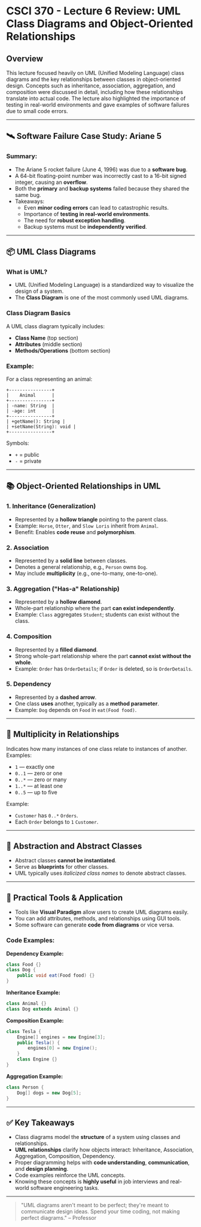 # CSCI 370 - Lecture 6 Review: UML Class Diagrams and Object-Oriented Relationships

## Overview

This lecture focused heavily on UML (Unified Modeling Language) class diagrams and the key relationships between classes in object-oriented design. Concepts such as inheritance, association, aggregation, and composition were discussed in detail, including how these relationships translate into actual code. The lecture also highlighted the importance of testing in real-world environments and gave examples of software failures due to small code errors.

---

## 🛰 Software Failure Case Study: Ariane 5

### Summary:

- The Ariane 5 rocket failure (June 4, 1996) was due to a **software bug**.
- A 64-bit floating-point number was incorrectly cast to a 16-bit signed integer, causing an **overflow**.
- Both the **primary** and **backup systems** failed because they shared the same bug.
- Takeaways:
  - Even **minor coding errors** can lead to catastrophic results.
  - Importance of **testing in real-world environments**.
  - The need for **robust exception handling**.
  - Backup systems must be **independently verified**.

---

## 📦 UML Class Diagrams

### What is UML?

- UML (Unified Modeling Language) is a standardized way to visualize the design of a system.
- The **Class Diagram** is one of the most commonly used UML diagrams.

### Class Diagram Basics

A UML class diagram typically includes:

- **Class Name** (top section)
- **Attributes** (middle section)
- **Methods/Operations** (bottom section)

### Example:

For a class representing an animal:

```
+----------------+
|    Animal      |
+----------------+
| -name: String  |
| -age: int      |
+----------------+
| +getName(): String |
| +setName(String): void |
+----------------+
```

Symbols:

- `+` = public
- `-` = private

---

## 📚 Object-Oriented Relationships in UML

### 1. Inheritance (Generalization)

- Represented by a **hollow triangle** pointing to the parent class.
- Example: `Horse`, `Otter`, and `Slow Loris` inherit from `Animal`.
- Benefit: Enables **code reuse** and **polymorphism**.

### 2. Association

- Represented by a **solid line** between classes.
- Denotes a general relationship, e.g., `Person` owns `Dog`.
- May include **multiplicity** (e.g., one-to-many, one-to-one).

### 3. Aggregation ("Has-a" Relationship)

- Represented by a **hollow diamond**.
- Whole-part relationship where the part **can exist independently**.
- Example: `Class` aggregates `Student`; students can exist without the class.

### 4. Composition

- Represented by a **filled diamond**.
- Strong whole-part relationship where the part **cannot exist without the whole**.
- Example: `Order` has `OrderDetails`; if `Order` is deleted, so is `OrderDetails`.

### 5. Dependency

- Represented by a **dashed arrow**.
- One class **uses** another, typically as a **method parameter**.
- Example: `Dog` depends on `Food` in `eat(Food food)`.

---

## 🔁 Multiplicity in Relationships

Indicates how many instances of one class relate to instances of another.
Examples:

- `1` — exactly one
- `0..1` — zero or one
- `0..*` — zero or many
- `1..*` — at least one
- `0..5` — up to five

Example:

- `Customer` has `0..*` `Orders`.
- Each `Order` belongs to `1` `Customer`.

---

## 🧱 Abstraction and Abstract Classes

- Abstract classes **cannot be instantiated**.
- Serve as **blueprints** for other classes.
- UML typically uses _italicized class names_ to denote abstract classes.

---

## 🧪 Practical Tools & Application

- Tools like **Visual Paradigm** allow users to create UML diagrams easily.
- You can add attributes, methods, and relationships using GUI tools.
- Some software can generate **code from diagrams** or vice versa.

### Code Examples:

**Dependency Example:**

```java
class Food {}
class Dog {
    public void eat(Food food) {}
}
```

**Inheritance Example:**

```java
class Animal {}
class Dog extends Animal {}
```

**Composition Example:**

```java
class Tesla {
    Engine[] engines = new Engine[3];
    public Tesla() {
        engines[0] = new Engine();
    }
    class Engine {}
}
```

**Aggregation Example:**

```java
class Person {
    Dog[] dogs = new Dog[5];
}
```

---

## ✅ Key Takeaways

- Class diagrams model the **structure** of a system using classes and relationships.
- **UML relationships** clarify how objects interact: Inheritance, Association, Aggregation, Composition, Dependency.
- Proper diagramming helps with **code understanding**, **communication**, and **design planning**.
- Code examples reinforce the UML concepts.
- Knowing these concepts is **highly useful** in job interviews and real-world software engineering tasks.

---

> "UML diagrams aren't meant to be perfect; they're meant to communicate design ideas. Spend your time coding, not making perfect diagrams." – Professor
